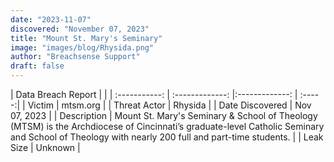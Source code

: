 ```yaml
---
date: "2023-11-07"
discovered: "November 07, 2023"
title: "Mount St. Mary's Seminary"
image: "images/blog/Rhysida.png"
author: "Breachsense Support"
draft: false
---
```


| Data Breach Report           |              | 
| :-----------: | :-------------:     |:-------------:    | :-----:|
| Victim      | mtsm.org      | 
| Threat Actor      | Rhysida      | 
| Date Discovered      | Nov 07, 2023      | 
| Description      | Mount St. Mary's Seminary & School of Theology (MTSM) is the Archdiocese of Cincinnati’s graduate-level Catholic Seminary and School of Theology with nearly 200 full and part-time students.      | 
| Leak Size      | Unknown      | 

